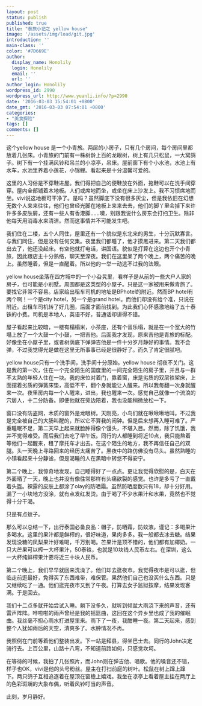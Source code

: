 ```yaml
---
layout: post
status: publish
published: true
title: "泰旅小记之 yellow house"
image: '/assets/img/load/git.jpg'
introduction: ''
main-class: ''
color: '#7D669E'
author:
  display_name: Honolily
  login: Honolily
  email: ''
  url: ''
author_login: Honolily
wordpress_id: 2990
wordpress_url: http://www.yuanli.info/?p=2990
date: '2016-03-03 15:54:01 +0800'
date_gmt: '2016-03-03 07:54:01 +0800'
categories:
- "美食探险"
tags: []
comments: []
---
```

<p>这个yellow house 是一个小青旅。两层的小房子，只有几个房间，每个房间里都放着几张床。小青旅的门前有一株树龄上百的龙眼树，树上有几只松鼠，一大窝鸽子。树下有一个挂满风铃和吊兰的小凉亭，吊床。屋前窗下有个小水池，水池上有水车，水池里养着小莲花，小锦鲤。看起来是十分温馨可爱的。</p>
<p>这里的人习俗是不穿鞋进屋。我们得把自己的便鞋放在外面，拖鞋可以在洗手间穿穿。屋内全部铺着木地板。人们或席地而坐，或坐在床上沙发上。我不习惯席地而坐。vivi说这地板可干净了。是吗？虽然脚底下没有很多灰尘，但是我依旧在幻想无数个人来来往往，他们也曾经光脚在地板上来来去去，他们的脚丫里会掉下来许许多多皮肤屑，还有一些人有香港脚......噢，别跟我说什么房东会打扫卫生。除非他每天用消毒水来清洁。然而这事情并不可能发生吧。</p>
<p>我们住在二楼，五个人同住，屋里还有一个貌似是东北来的男生，十分沉默寡言。与我们同住，但是没有任何交集。夜里我们都睡了，他才摸黑进来。第二天我们都出去了，他还没起床。有空他就打电话，讲国语。貌似是打算在这边也开个小青旅，因此跟店主十分熟络，聊天至深夜。我们在这里呆了两个晚上，两个痛苦的晚上。虽然睡着，但是一直醒着。所以他的一举一动逃不过我的法眼。</p>
<p>yellow house坐落在四方城中的一个小旮旯里，看样子是从前的一些大户人家的房子，也可能是小别墅。周围都是这类型的小屋子。只是这一家被用来做青旅了。要找它非常不容易。店家给出租车司机的地址是BPhotel的附近。然而BP hotel有两个啊！一个是city hotel，另一个是grand hotel。而他们却没有给个准，只说在附近。出租车司机转了好几圈，后面才面前找到。为此我们心怀感激地给了五十泰铢的小费。司机是本地人，英语不好，普通话却讲得不错。</p>
<p>屋子看起来比较暗，一楼有榻榻米，小茶座，还有个音乐塌，就是在一个宽大的竹塌上放了一个大鼓一个小鼓，一把吉他。后面我才发现，原来吉他是青旅的标配。好像坐在小屋子里，或者树荫底下弹弹吉他是一件十分岁月静好的事情。我不会弹，不过我觉得光是做在这里无所事事已经是很静好了。而久了肯定很腻吧。</p>
<p>yellow house只有一个洗手间，洗手间十分原始。yellow house 彻夜不关门。这是我的第一次，住在一个完全陌生的国度里的一间完全陌生的房子里，并且与一群不太熟的年轻人住在一块。我的床位对着门，靠着窗，床是劣质的双层铁架床，上面摆着劣质的弹簧床垫，高低不平，翻个身就能让人醒来。所以我每翻一次身就醒来一次。夜里房内每一个人醒来，进出，我也醒来一次。感觉自己就像一个流浪的穴居人，十二分防备。即便他就在旁边陪着，我也没能稍微放松一下。</p>
<p>窗口没有防盗网，木质的窗外是龙眼树。天刚亮，小鸟们就在啾啾啾地叫。不过我是完全被自己的大肠叫醒的，所以它不算我的闹钟。但是后来想再入睡可难了。严重睡眠不足，第二天早上起来就脸肿得像个馒头，不堪入目。然而，除了饥饿，我并不觉得难受。而后我们去吃了早午饭。同行的人都睡到将近10点，我只能熬着等他们一起醒来，租了摩托车才出去。在这个陌生的地方，我不再信任自己的双腿。头一天晚上寻路回来的经历太痛苦了。黑夜中的路仿佛没有尽头。虽然熟睡的小镇看起来十分静谧，但是渴睡的人在黑暗中转悠不得安宁。</p>
<p>第二个晚上，我惊奇地发现，自己睡得好了一点点。更让我觉得欣慰的是，白天在外面晒了一天，晚上也并没有像往常那样有头痛欲裂的感觉。也许是多亏了一直戴着头盔。裸露的皮肤上都涂了olay的防晒霜。虽然防晒度数只有18，却十分好用。漏了一小块地方没涂，就有点发红发烫。由于喝了不少水果汁和水果，竟然也不觉得十分干渴。</p>
<p>只是有点蚊子。</p>
<p>那么可以总结一下，出行泰国必备良品：帽子，防晒霜，防蚊液。谨记：多喝果汁多喝水。这里的果汁都是鲜榨的，很好味道，果肉多多。我一般都去冰去糖。结果发现没糖的凤梨果汁好难喝，千万别喝。芒果汁是顶不错的，他们都有加椰奶。一只大芒果可以榨一大杯果汁，50泰铢，也就是10块钱人民币左右。在深圳，这么一大杯纯鲜榨果汁要将近三十块人民币。</p>
<p>第二个晚上，我们早早就回来洗澡了。他们却去逛夜市。我觉得夜市是可以逛，但临走前逛最好，免得买了东西难带，难保管。果然他们自己也没买什么东西。只是又继续吃了一通。他们逛完夜市又到了午夜。打算去女子监狱按摩，结果发现客满。于是回去。</p>
<p>我们十二点多就开始尝试入睡。躺下没多久，就听到倾盆大雨浇下来的声音，还有雷声阵阵。哗啦啦的雨声曾经是我的摇篮曲，这回在这个异乡里也成了我的催眠曲。我丝毫不担心雨水打进屋里来。雨下了一夜，我酣睡一夜。第二天起来，感到整个人犹如雨后的天空，清爽多了。水肿情况不再。</p>
<p>我照例在门前等着他们整装出发。下一站是拜县，得坐巴士去。同行的John决定骑行去。上百公里，山路十八弯，不知道前路如何，只感觉坎坷。</p>
<p>在等待的时候，我拍了几张照片，而John则在弹吉他、唱歌。他的嗓音还不错，样子也OK，vivi是他的头号粉丝。屋主在打扫前庭的树叶。松鼠在树上蹿上蹿下。两只鸽子互相追逐着在屋顶在窗檐上嬉戏。我坐在凉亭上看着屋主挂在两厅上的色彩斑斓的大象布偶，听着风铃叮当的声音。</p>
<p>此刻，岁月静好。</p>
<p>&nbsp;</p>
<p>&nbsp;</p>
<p>&nbsp;</p>
